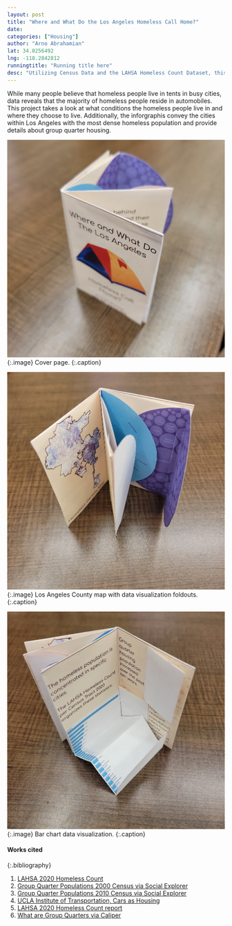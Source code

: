 ```yaml
---
layout: post
title: "Where and What Do the Los Angeles Homeless Call Home?"
date: 
categories: ["Housing"]
author: "Arno Abrahamian"
lat: 34.0256492
lng: -118.2842812
runningtitle: "Running title here"
desc: "Utilizing Census Data and the LAHSA Homeless Count Dataset, this zine exhibits data on where and in what conditions the Los Angeles City homeless population reside."
---
```


While many people believe that homeless people live in tents in busy cities, data reveals that the majority of homeless people reside in automobiles. This project takes a look at what conditions the homeless people live in and where they choose to live. Additionally, the inforgraphis convey the cities within Los Angeles with the most dense homeless population and provide details about group quarter housing.

![Full Zine sample 1](images/Abrahamian_sample1.jpg)
   {:.image}
Cover page.
   {:.caption}
   
![Full Zine sample 2](images/Abrahamian_sample2.jpg)
   {:.image}
Los Angeles County map with data visualization foldouts.
   {:.caption}
   
![Full Zine sample 3](images/Abrahamian_sample3.jpg)
   {:.image}
Bar chart data visualization.
   {:.caption}
   

#### Works cited

{:.bibliography}
1. [LAHSA 2020 Homeless Count](https://www.lahsa.org/documents?id=4697-2020-homeless-count-data-by-census-tract)
2. [Group Quarter Populations 2000 Census via Social Explorer](https://www.socialexplorer.com/data/C2000/metadata/?ds=SE&var=T038_002)
3. [Group Quarter Populations 2010 Census via Social Explorer](https://www.socialexplorer.com/data/C2010/metadata/?ds=SE&var=T066_002)
4. [UCLA Institute of Transportation, Cars as Housing](https://www.its.ucla.edu/project/cars-as-housing-vehicular-homelessness-in-los-angeles-county/)
5. [LAHSA 2020 Homeless Count report](https://www.lahsa.org/news?article=726-2020-greater-los-angeles-homeless-count-results)
6. [What are Group Quarters via Caliper](https://www.caliper.com/learning-redistricting/index.php/articles/what-are-group-quarters/)

